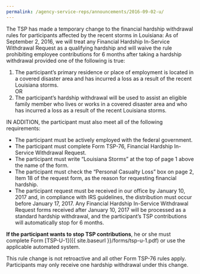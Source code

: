 ```yaml
---
permalink: /agency-service-reps/announcements/2016-09-02-u/
---
```


The TSP has made a temporary change to the financial hardship withdrawal rules for participants affected by the recent storms in Louisiana: As of September 2, 2016, we will treat any Financial Hardship In-Service Withdrawal Request as a qualifying hardship and will waive the rule prohibiting employee contributions for 6 months after taking a hardship withdrawal provided one of the following is true:

1. The participant’s primary residence or place of employment is located in a covered disaster area and has incurred a loss as a result of the recent Louisiana storms.<br>OR</br>
2. The participant’s hardship withdrawal will be used to assist an eligible family member who lives or works in a covered disaster area and who has incurred a loss as a result of the recent Louisiana storms.

IN ADDITION, the participant must also meet all of the following requirements:

- The participant must be actively employed with the federal government.
- The participant must complete Form TSP-76, Financial Hardship In-Service Withdrawal Request.
- The participant must write “Louisiana Storms” at the top of page 1 above the name of the form.
- The participant must check the “Personal Casualty Loss” box on page 2, Item 18 of the request form, as the reason for requesting financial hardship.
- The participant request must be received in our office by January 10, 2017 and, in compliance with IRS guidelines, the distribution must occur before January 17, 2017. Any Financial Hardship In-Service Withdrawal Request forms received after January 10, 2017 will be processed as a standard hardship withdrawal, and the participant’s TSP contributions will automatically stop for 6 months.

**If the participant wants to stop TSP contributions**, he or she must complete Form [TSP-U-1]({{ site.baseurl }}/forms/tsp-u-1.pdf) or use the applicable automated system.

This rule change is not retroactive and all other Form TSP-76 rules apply. Participants may only receive one hardship withdrawal under this change.
